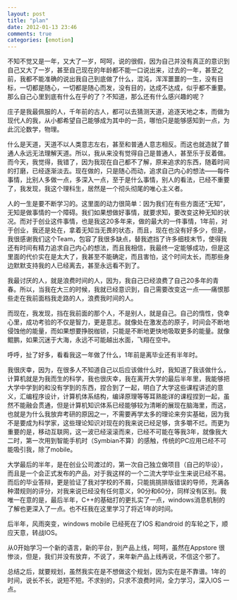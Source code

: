 ```yaml
---
layout: post
title: "plan"
date: 2012-01-13 23:46
comments: true
categories: [emotion]
---
```


不知不觉又是一年，又大了一岁，呵呵，说的很假，因为自己并没有真正的意识到自己又大了一岁，甚至自己现在的年龄都不能一口说出来，过去的一年，甚至之前，我都不能准确的说出我自己到底做了什么，混沌，浑浑噩噩的一生，没有目标，一切都是随心，一切都是随心而发，没有目的，达成不达成，似乎都不重要。那么自己心里到底有什么在乎的了？不知道，那么还有什么感兴趣的呢？

庄子是我最佩服的人，千年前的古人，都可以去猜测天道，追逐天地之本，而做为现代人的我，从小都希望自己能够成为其中的一员，哪怕只是能够感知到一点，为此沉沦数学，物理。

什么是天道，天道不以人类意志左右，甚至和普通人意志相反。而这也就造就了普通人永远无法理解天道。所以，我从来没有觉得自己是普通人，甚至乐于反着做。而今天，我觉得，我错了，因为我现在自己都不了解，原来追求的东西，随着时间的打磨，已经逐渐淡去。现在做的，只是随心而动，追求自己内心的想法——每件事情，比别人多做一点，多深入一点，至于是什么事情，别人的看法，已经不重要了，我发现，我这个理科生，居然是一个彻头彻尾的唯心主义者。

人的一生是要不断学习的。这里面的动力很简单：因为我们在有些方面还“无知”， 无知是做事情的一个障碍。我们如果想做好事情，就要求知，要改变这种无知的状况。而对于创业这件事情，也是我这20多年来，做的最大的一件事情，1年前，对于创业，我还是处在，拿着无知当无畏的状态，而且，现在也没有好多少，但是，我很感谢我们这个Team，包容了我很多缺点，替我遮挡了许多细枝末节，使得我还有时间有精力追求自己内心的想法，而且我相信，我最终一定能够成功，但是这里面的代价实在是太大了，我甚至不能确定，而且害怕，这个时间太长，而那些身边默默支持我的人已经离去，甚至永远看不到了。

我最讨厌的人，就是浪费时间的人，因为，我自己已经浪费了自己20多年的青春。所以，当我在大三的时候，我就已经意识到，自己需要改变这一点——痛恨那些走在我前面档我走路的人，浪费我时间的人。

而现在，我发现，挡在我前面的那个人，不是别人，就是自己。自己的惰性，侥幸心里，成功考验的不仅是智力，更是意志。就像处在激发态的原子，时间会不断地侵蚀他的能量，而如果想要挣脱枷锁，只能是不断地更快地吸取更多的能量。就像鲲鹏，如果沉迷于大海，永远不可能越出水面，飞翔在空中。

呼呼，扯了好多，看看我这一年做了什么，1年前是离毕业还有半年时。

我很庆幸，因为，在很多人不知道自己以后应该做什么时，我知道了我该做什么，计算机就是为我而生的科学，我也很庆幸，我在离开大学的最后半年里，我能够把大学中学到的和没有学到的东西，捏合到了一起，明白了大学这些课程讲述的意义，汇编程序设计，计算机体系结构，编译原理等等耳熟能详的课程捏到一起，虽然不能融会贯通，但是计算机知识体系已经能够较为清晰的展现在脑海里，而这，也就是为什么我放弃考研的原因之一，不需要再学太多的理论来夯实基础，因为我不是要成为科学家，这些理论知识对现在的我来说已经足够，贪多嚼不烂。而更为重要的是，移动互联网，这一波已经滚滚而来，已经不可能在等我3年，就像我大二时，第一次用到智能手机时（Symbian不算）的感触，传统的PC应用已经不可能吸引我，除了mobile。

大学最后的半年，是在创业公司渡过的，第一次自己独立做项目（自己的毕设），而且是一个会正式发布的产品，对于我这样的一个二流大学毕业生来说已经不易。而后的毕业答辩，更是验证了我对学校的不屑，只能挑挑排版错误的导师，充满各种潜规则的评分，对我来说已经没有任何意义，90分和60分，同样没有区别。我唯一在意的是，最后半年，C++的基础打的更扎实了一点，windows消息机制的了解也更深入了一点。也不枉我在这里学习了将近1年的时间。

后半年，风雨突变，windows mobile 已经死在了IOS 和android 的车轮之下，顺应天意，转战IOS。

从0开始学习一个新的语言，新的平台，到产品上线，呵呵，虽然在Appstore 很惨淡，但是，我们并没有放弃，不说了，来年新产品上线再说，不信这个邪了。

总结之后，就要规划，虽然我实在是不想做这个规划，因为实在是不靠谱。1年的时间，说长不长，说短不短。不求别的，只求不浪费时间，全力学习，深入IOS 一点。